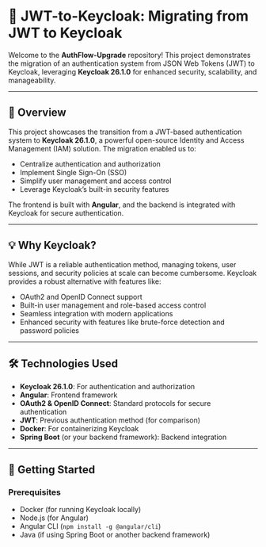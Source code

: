 # 🔐 **JWT-to-Keycloak: Migrating from JWT to Keycloak**  

Welcome to the **AuthFlow-Upgrade** repository! This project demonstrates the migration of an authentication system from JSON Web Tokens (JWT) to Keycloak, leveraging **Keycloak 26.1.0** for enhanced security, scalability, and manageability.  

---

## 🚀 **Overview**  

This project showcases the transition from a JWT-based authentication system to **Keycloak 26.1.0**, a powerful open-source Identity and Access Management (IAM) solution. The migration enabled us to:  
- Centralize authentication and authorization  
- Implement Single Sign-On (SSO)  
- Simplify user management and access control  
- Leverage Keycloak’s built-in security features  

The frontend is built with **Angular**, and the backend is integrated with Keycloak for secure authentication.  

---

## 💡 **Why Keycloak?**  

While JWT is a reliable authentication method, managing tokens, user sessions, and security policies at scale can become cumbersome. Keycloak provides a robust alternative with features like:  
- OAuth2 and OpenID Connect support  
- Built-in user management and role-based access control  
- Seamless integration with modern applications  
- Enhanced security with features like brute-force detection and password policies  

---

## 🛠️ **Technologies Used**  

- **Keycloak 26.1.0**: For authentication and authorization  
- **Angular**: Frontend framework  
- **OAuth2 & OpenID Connect**: Standard protocols for secure authentication  
- **JWT**: Previous authentication method (for comparison)  
- **Docker**: For containerizing Keycloak  
- **Spring Boot** (or your backend framework): Backend integration  

---

## 🚀 **Getting Started**  

### Prerequisites  
- Docker (for running Keycloak locally)  
- Node.js (for Angular)  
- Angular CLI (`npm install -g @angular/cli`)  
- Java (if using Spring Boot or another backend framework)  

